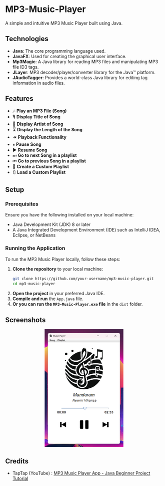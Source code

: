 # MP3-Music-Player

A simple and intuitive MP3 Music Player built using Java.

## Technologies

- **Java**: The core programming language used.
- **JavaFX**: Used for creating the graphical user interface.
- **Mp3Magic**: A Java library for reading MP3 files and manipulating MP3 file ID3 tags.
- **JLayer**: MP3 decoder/player/converter library for the Java™ platform.
- **JAudioTagger**: Provides a world-class Java library for editing tag information in audio files.

## Features

- 🎶 **Play an MP3 File (Song)**
- 🎙 **Display Title of Song**
- 👤 **Display Artist of Song**
- ⏳ **Display the Length of the Song**
- ⏪ **Playback Functionality**
- ⏸ **Pause Song**
- ▶ **Resume Song**
- ⏭ **Go to next Song in a playlist**
- ⏮ **Go to previous Song in a playlist**
- 📃 **Create a Custom Playlist**
- 🔃 **Load a Custom Playlist**

## Setup

### Prerequisites

Ensure you have the following installed on your local machine:

- Java Development Kit (JDK) 8 or later
- A Java Integrated Development Environment (IDE) such as IntelliJ IDEA, Eclipse, or NetBeans

### Running the Application

To run the MP3 Music Player locally, follow these steps:

1. **Clone the repository** to your local machine:
   ```bash
   git clone https://github.com/your-username/mp3-music-player.git
   cd mp3-music-player
   ```
2. **Open the project** in your preferred Java IDE.
3. **Compile and run** the `App.java` file.
4. **Or you can run the `MP3-Music-Player.exe` file** in the `dist` folder.

## Screenshots

<div align="center">
  <img src="screenshots/Screenshot-1.png" alt="GUI" style="width:50%;"/>
</div>

## Credits

- TapTap (YouTube) : [MP3 Music Player App - Java Beginner Project Tutorial](https://www.youtube.com/watch?v=xf0aH2K3oJ4&t=1s)


